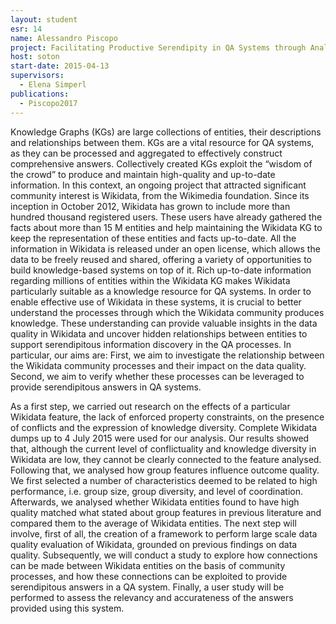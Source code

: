 ```yaml
---
layout: student
esr: 14
name: Alessandro Piscopo
project: Facilitating Productive Serendipity in QA Systems through Analysis of Community Processes and Data Quality in Collaborative Knowledge Graphs
host: soton
start-date: 2015-04-13
supervisors:
  - Elena Simperl
publications:
  - Piscopo2017
---
```

Knowledge Graphs (KGs) are large collections of entities, their descriptions and relationships between them. KGs are a vital resource for QA systems, as they can be processed and aggregated to effectively construct comprehensive answers. Collectively created KGs exploit the “wisdom of the crowd” to produce and maintain high-quality and up-to-date information. In this context, an ongoing project that attracted significant community interest is Wikidata, from the Wikimedia foundation. Since its inception in October 2012, Wikidata has grown to include more than hundred thousand registered users. These users have already gathered the facts about more than 15 M entities and help maintaining the Wikidata KG to keep the representation of these entities and facts up-to-date. All the information in Wikidata is released under an open license, which allows the data to be freely reused and shared, offering a variety of opportunities to build knowledge-based systems on top of it. Rich up-to-date information regarding millions of entities within the Wikidata KG makes Wikidata particularly suitable as a knowledge resource for QA systems. In order to enable effective use of Wikidata in these systems, it is crucial to better understand the processes through which the Wikidata community produces knowledge. These understanding can provide valuable insights in the data quality in Wikidata and uncover hidden relationships between entities to support serendipitous information discovery in the QA processes. In particular, our aims are: First, we aim to investigate the relationship between the Wikidata community processes and their impact on the data quality. Second, we aim to verify whether these processes can be leveraged to provide serendipitous answers in QA systems.

As a first step, we carried out research on the effects of a particular Wikidata feature, the lack of enforced property constraints, on the presence of conflicts and the expression of knowledge diversity. Complete Wikidata dumps up to 4 July 2015 were used for our analysis. Our results showed that, although the current level of conflictuality and knowledge diversity in Wikidata are low, they cannot be clearly connected to the feature analysed. Following that, we analysed how group features influence outcome quality. We first selected a number of characteristics deemed to be related to high performance, i.e. group size, group diversity, and level of coordination. Afterwards, we analysed whether Wikidata entities found to have high quality matched what stated about group features in previous literature and compared them to the average of Wikidata entities. The next step will involve, first of all, the creation of a framework to perform large scale data quality evaluation of Wikidata, grounded on previous findings on data quality. Subsequently, we will conduct a study to explore how connections can be made between Wikidata entities on the basis of community processes, and how these connections can be exploited to provide serendipitous answers in a QA system. Finally, a user study will be performed to assess the relevancy and accurateness of the answers provided using this system.
